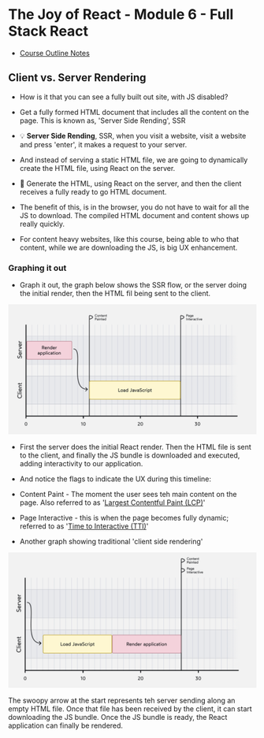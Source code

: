 # The Joy of React - Module 6 - Full Stack React

- [Course Outline Notes](../course-notes.md)

## Client vs. Server Rendering

- How is it that you can see a fully built out site, with JS disabled?
- Get a fully formed HTML document that includes all the content on the page. This is known as, 'Server Side Rending', SSR

- 💡 **Server Side Rending**, SSR, when you visit a website, visit a website and press 'enter', it makes a request to your server.
- And instead of serving a static HTML file, we are going to dynamically create the HTML file, using React on the server.

- 📣 Generate the HTML, using React on the server, and then the client receives a fully ready to go HTML document.

- The benefit of this, is in the browser, you do not have to wait for all the JS to download. The compiled HTML document and content shows up really quickly.

- For content heavy websites, like this course, being able to who that content, while we are downloading the JS, is big UX enhancement.

### Graphing it out

- Graph it out, the graph below shows the SSR flow, or the server doing the initial render, then the HTML fil being sent to the client.

![SSR](images/image.png)

- First the server does the initial React render. Then the HTML file is sent to the client, and finally the JS bundle is downloaded and executed, adding interactivity to our application.

- And notice the flags to indicate the UX during this timeline:

- Content Paint - The moment the user sees teh main content on the page. Also referred to as '[Largest Contentful Paint (LCP)](https://web.dev/articles/lcp)'
- Page Interactive - this is when the page becomes fully dynamic; referred to as '[Time to Interactive (TTI)](https://web.dev/articles/tti)'

- Another graph showing traditional 'client side rendering'

![client side rendering](images/image-1.png)

The swoopy arrow at the start represents teh server sending along an empty HTML file. Once that file has been received by the client, it can start downloading the JS bundle. Once the JS bundle is ready, the React application can finally be rendered.
